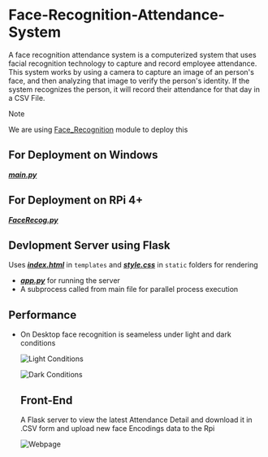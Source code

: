 # Face-Recognition-Attendance-System
A face recognition attendance system is a computerized system that uses facial recognition technology to capture and record employee attendance. This system works by using a camera to capture an image of an person's face, and then analyzing that image to verify the person's identity. If the system recognizes the person, it will record their attendance for that day in a CSV File.
> [!NOTE]  
>  We are using [Face_Recognition](https://github.com/ageitgey/face_recognition) module to deploy this
## For Deployment on Windows
[***main.py***](main.py)

## For Deployment on RPi 4+
[***FaceRecog.py***](FaceRecog.py)

## Devlopment Server using Flask

Uses [***index.html***](/templates/index.html) in `templates` and [***style.css***](/static/style.css) in `static` folders for rendering
- [***app.py***](app.py) for running the server
- A subprocess called from main file for parallel process execution

## Performance
- On Desktop face recognition is seameless under light and dark conditions
  
  ![Light Conditions](/images/Performance_1.jpg)
  
  ![Dark Conditions](/images/Performance_2.png)
  
  ## Front-End 
    A Flask server to view the latest Attendance Detail and download it in .CSV form and upload new face Encodings data to the Rpi
    
    ![Webpage](/images/Flask_Server.jpg)
